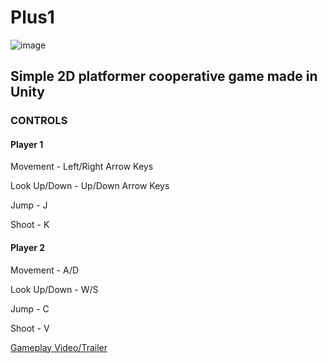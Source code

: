 # Plus1

![image](https://img.itch.zone/aW1nLzE3MDQwNjIucG5n/original/0nWxzc.png)

## Simple 2D platformer cooperative game made in Unity

### CONTROLS

#### Player 1

Movement - Left/Right Arrow Keys

Look Up/Down - Up/Down Arrow Keys

Jump - J

Shoot - K

#### Player 2

Movement - A/D

Look Up/Down - W/S 

Jump - C

Shoot - V


[Gameplay Video/Trailer](https://streamable.com/naz0m)
